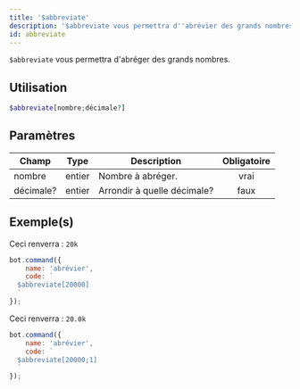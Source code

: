 ```yaml
---
title: '$abbreviate'
description: '$abbreviate vous permettra d''abrévier des grands nombres.'
id: abbreviate
---
```


`$abbreviate` vous permettra d'abréger des grands nombres.

## Utilisation

```php
$abbreviate[nombre;décimale?]
```

## Paramètres

| Champ     | Type   | Description                 | Obligatoire |
| --------- | ------ | --------------------------- |:-----------:|
| nombre    | entier | Nombre à abréger.           |    vrai     |
| décimale? | entier | Arrondir à quelle décimale? |    faux     |

## Exemple(s)

Ceci renverra : `20k`

```javascript
bot.command({
    name: 'abrévier',
    code: `
  $abbreviate[20000]
  `
});
```

Ceci renverra : `20.0k`

```javascript
bot.command({
    name: 'abrévier',
    code: `
  $abbreviate[20000;1]
  `
});
```

